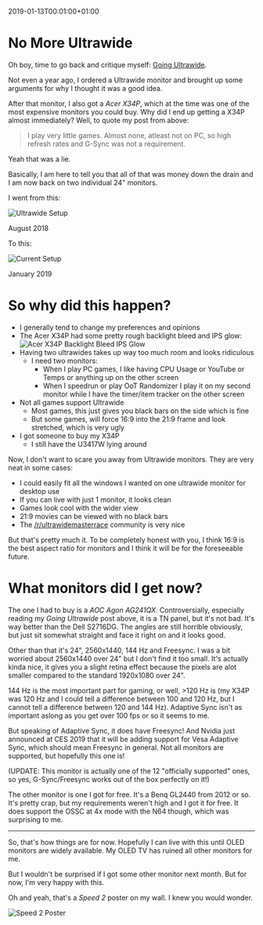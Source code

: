 2019-01-13T00:01:00+01:00
# No More Ultrawide

Oh boy, time to go back and critique myself: [Going Ultrawide](https://lambdan.se/215-going-ultrawide).

Not even a year ago, I ordered a Ultrawide monitor and brought up some arguments for why I thought it was a good idea.

After that monitor, I also got a _Acer X34P_, which at the time was one of the most expensive monitors you could buy. Why did I end up getting a X34P almost immediately? Well, to quote my post from above:
> I play very little games. Almost none, atleast not on PC, so high refresh rates and G-Sync was not a requirement.

Yeah that was a lie.

Basically, I am here to tell you that all of that was money down the drain and I am now back on two individual 24" monitors.

I went from this:

![Ultrawide Setup](https://lambdan.se/img/blogpics2019/IMG_1669.jpeg)
<figcaption>August 2018</figcaption>

To this:

![Current Setup](https://lambdan.se/img/blogpics2019/IMG_2532.jpeg)
<figcaption>January 2019</figcaption>

# So why did this happen? 

- I generally tend to change my preferences and opinions
- The Acer X34P had some pretty rough backlight bleed and IPS glow: ![Acer X34P Backlight Bleed IPS Glow](https://lambdan.se/img/blogpics2019/IMG_2516.jpeg)
- Having two ultrawides takes up way too much room and looks ridiculous
	- I need two monitors:
		- When I play PC games, I like having CPU Usage or YouTube or Temps or anything up on the other screen
		- When I speedrun or play OoT Randomizer I play it on my second monitor while I have the timer/item tracker on the other screen
- Not all games support Ultrawide
	- Most games, this just gives you black bars on the side which is fine
	- But some games, will force 16:9 into the 21:9 frame and look stretched, which is very ugly
- I got someone to buy my X34P
	- I still have the U3417W lying around

Now, I don't want to scare you away from Ultrawide monitors. They are very neat in some cases:

- I could easily fit all the windows I wanted on one ultrawide monitor for desktop use
- If you can live with just 1 monitor, it looks clean
- Games look cool with the wider view
- 21:9 movies can be viewed with no black bars
- The [/r/ultrawidemasterrace](https://reddit.com/r/ultrawidemasterrace) community is very nice

But that's pretty much it. To be completely honest with you, I think 16:9 is the best aspect ratio for monitors and I think it will be for the foreseeable future.

# What monitors did I get now?

The one I had to buy is a _AOC Agon AG241QX_. Controversially, especially reading my _Going Ultrawide_ post above, it is a TN panel, but it's not bad. It's way better than the Dell S2716DG. The angles are still horrible obviously, but just sit somewhat straight and face it right on and it looks good.

Other than that it's 24", 2560x1440, 144 Hz and Freesync. I was a bit worried about 2560x1440 over 24" but I don't find it too small. It's actually kinda nice, it gives you a slight retina effect because the pixels are alot smaller compared to the standard 1920x1080 over 24". 

144 Hz is the most important part for gaming, or well, >120 Hz is (my X34P was 120 Hz and I could tell a difference between 100 and 120 Hz, but I cannot tell a difference between 120 and 144 Hz). Adaptive Sync isn't as important aslong as you get over 100 fps or so it seems to me.

But speaking of Adaptive Sync, it does have Freesync! And Nvidia just announced at CES 2019 that it will be adding support for Vesa Adaptive Sync, which should mean Freesync in general. Not all monitors are supported, but hopefully this one is!

(UPDATE: This monitor is actually one of the 12 "officially supported" ones, so yes, G-Sync/Freesync works out of the box perfectly on it!)

The other monitor is one I got for free. It's a Benq GL2440 from 2012 or so. It's pretty crap, but my requirements weren't high and I got it for free. It does support the OSSC at 4x mode with the N64 though, which was surprising to me.

--------------------

So, that's how things are for now. Hopefully I can live with this until OLED monitors are widely available. My OLED TV has ruined all other monitors for me. 

But I wouldn't be surprised if I got some other monitor next month. But for now, I'm very happy with this.

Oh and yeah, that's a _Speed 2_ poster on my wall. I knew you would wonder.

![Speed 2 Poster](https://lambdan.se/img/blogpics2019/IMG_2521.jpeg)
